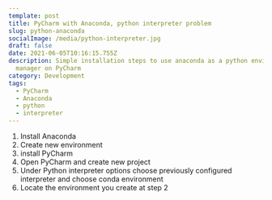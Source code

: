 ```yaml
---
template: post
title: PyCharm with Anaconda, python interpreter problem
slug: python-anaconda
socialImage: /media/python-interpreter.jpg
draft: false
date: 2021-06-05T10:16:15.755Z
description: Simple installation steps to use anaconda as a python environment
  manager on PyCharm
category: Development
tags:
  - PyCharm
  - Anaconda
  - python
  - interpreter
---
```

1. Install Anaconda
2. Create new environment
3. install PyCharm
4. Open PyCharm and create new project
5. Under Python interpreter options choose previously configured interpreter and choose conda environment
6. Locate the environment you create at step 2